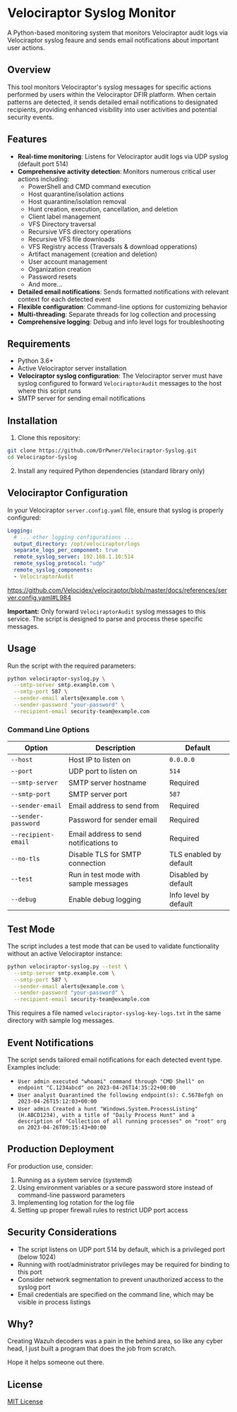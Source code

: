 # Velociraptor Syslog Monitor

A Python-based monitoring system that monitors Velociraptor audit logs via Velociraptor syslog feaure and sends email notifications about important user actions.

## Overview

This tool monitors Velociraptor's syslog messages for specific actions performed by users within the Velociraptor DFIR platform. When certain patterns are detected, it sends detailed email notifications to designated recipients, providing enhanced visibility into user activities and potential security events.

## Features

- **Real-time monitoring**: Listens for Velociraptor audit logs via UDP syslog (default port 514)
- **Comprehensive activity detection**: Monitors numerous critical user actions including:
  - PowerShell and CMD command execution
  - Host quarantine/isolation actions
  - Host quarantine/isolation removal
  - Hunt creation, execution, cancellation, and deletion
  - Client label management
  - VFS Directory traversal
  - Recursive VFS directory operations
  - Recursive VFS file downloads
  - VFS Registry access (Traversals & download opperations)
  - Artifact management (creation and deletion)
  - User account management
  - Organization creation
  - Password resets
  - And more...
- **Detailed email notifications**: Sends formatted notifications with relevant context for each detected event
- **Flexible configuration**: Command-line options for customizing behavior
- **Multi-threading**: Separate threads for log collection and processing
- **Comprehensive logging**: Debug and info level logs for troubleshooting

## Requirements

- Python 3.6+
- Active Velociraptor server installation
- **Velociraptor syslog configuration**: The Velociraptor server must have syslog configured to forward `VelociraptorAudit` messages to the host where this script runs
- SMTP server for sending email notifications

## Installation

1. Clone this repository:
```bash
git clone https://github.com/DrPwner/Velociraptor-Syslog.git
cd Velociraptor-Syslog
```

2. Install any required Python dependencies (standard library only)

## Velociraptor Configuration

In your Velociraptor `server.config.yaml` file, ensure that syslog is properly configured:

```yaml
Logging:
  # ... other logging configurations ...
  output_directory: /opt/velociraptor/logs
  separate_logs_per_component: true
  remote_syslog_server: 192.168.1.10:514
  remote_syslog_protocol: "udp"
  remote_syslog_components:
  - VelociraptorAudit
```
https://github.com/Velocidex/velociraptor/blob/master/docs/references/server.config.yaml#L984

**Important:** Only forward `VelociraptorAudit` syslog messages to this service. The script is designed to parse and process these specific messages.

## Usage

Run the script with the required parameters:

```bash
python velociraptor-syslog.py \
  --smtp-server smtp.example.com \
  --smtp-port 587 \
  --sender-email alerts@example.com \
  --sender-password "your-password" \
  --recipient-email security-team@example.com
```

### Command Line Options

| Option | Description | Default |
|--------|-------------|---------|
| `--host` | Host IP to listen on | `0.0.0.0` |
| `--port` | UDP port to listen on | `514` |
| `--smtp-server` | SMTP server hostname | Required |
| `--smtp-port` | SMTP server port | `587` |
| `--sender-email` | Email address to send from | Required |
| `--sender-password` | Password for sender email | Required |
| `--recipient-email` | Email address to send notifications to | Required |
| `--no-tls` | Disable TLS for SMTP connection | TLS enabled by default |
| `--test` | Run in test mode with sample messages | Disabled by default |
| `--debug` | Enable debug logging | Info level by default |

## Test Mode

The script includes a test mode that can be used to validate functionality without an active Velociraptor instance:

```bash
python velociraptor-syslog.py --test \
  --smtp-server smtp.example.com \
  --smtp-port 587 \
  --sender-email alerts@example.com \
  --sender-password "your-password" \
  --recipient-email security-team@example.com
```

This requires a file named `velociraptor-syslog-key-logs.txt` in the same directory with sample log messages.

## Event Notifications

The script sends tailored email notifications for each detected event type. Examples include:

- `User admin executed "whoami" command through "CMD Shell" on endpoint "C.1234abcd" on 2023-04-26T14:35:22+00:00`
- `User analyst Quarantined the following endpoint(s): C.5678efgh on 2023-04-26T15:12:03+00:00`
- `User admin Created a hunt "Windows.System.ProcessListing" (H.ABCD1234), with a title of "Daily Process Hunt" and a description of "Collection of all running processes" on "root" org on 2023-04-26T09:15:43+00:00`

## Production Deployment

For production use, consider:

1. Running as a system service (systemd)
2. Using environment variables or a secure password store instead of command-line password parameters
3. Implementing log rotation for the log file
4. Setting up proper firewall rules to restrict UDP port access

## Security Considerations

- The script listens on UDP port 514 by default, which is a privileged port (below 1024)
- Running with root/administrator privileges may be required for binding to this port
- Consider network segmentation to prevent unauthorized access to the syslog port
- Email credentials are specified on the command line, which may be visible in process listings

## Why?

Creating Wazuh decoders was a pain in the behind area, so like any cyber head, I just built a program that does the job from scratch.

Hope it helps someone out there.

## License

[MIT License](LICENSE)
